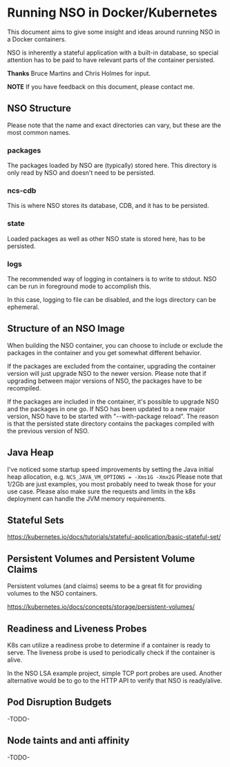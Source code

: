 # Running NSO in Docker/Kubernetes

This document aims to give some insight and ideas around running NSO in a Docker containers. 

NSO is inherently a stateful application with a built-in database, so special attention has to be paid to have relevant parts of the container persisted.

**Thanks** Bruce Martins and Chris Holmes for input.

**NOTE** If you have feedback on this document, please contact me.

## NSO Structure
Please note that the name and exact directories can vary, but these are the most common names.

### packages
The packages loaded by NSO are (typically) stored here. This directory is only read by NSO and doesn't need to be persisted.

### ncs-cdb
This is where NSO stores its database, CDB, and it has to be persisted.

### state
Loaded packages as well as other NSO state is stored here, has to be persisted.

### logs
The recommended way of logging in containers is to write to stdout. NSO can be run in foreground mode to accomplish this. 

In this case, logging to file can be disabled, and the logs directory can be ephemeral.

## Structure of an NSO Image
When building the NSO container, you can choose to include or exclude the packages in the container and you get somewhat different behavior. 

If the packages are excluded from the container, upgrading the container version will just upgrade NSO to the newer version. Please note that if upgrading between major versions of NSO, the packages have to be recompiled.

If the packages are included in the container, it's possible to upgrade NSO and the packages in one go. If NSO has been updated to a new major version, NSO have to be started with "--with-package reload". The reason is that the persisted state directory contains the packages compiled with the previous version of NSO.

## Java Heap
I've noticed some startup speed improvements by setting the Java initial heap allocation, e.g. `NCS_JAVA_VM_OPTIONS = -Xms1G -Xmx2G`
Please note that 1/2Gb are just examples, you most probably need to tweak those for your use case. Please also make sure the requests and limits in the
k8s deployment can handle the JVM memory requirements.

## Stateful Sets
https://kubernetes.io/docs/tutorials/stateful-application/basic-stateful-set/

## Persistent Volumes and Persistent Volume Claims
Persistent volumes (and claims) seems to be a great fit for providing volumes to the NSO containers. 

https://kubernetes.io/docs/concepts/storage/persistent-volumes/

## Readiness and Liveness Probes
K8s can utilize a readiness probe to determine if a container is ready to serve. The liveness probe is used to periodically check if the container is alive.

In the NSO LSA example project, simple TCP port probes are used. Another alternative would be to go to the HTTP API to verify that NSO is ready/alive.

## Pod Disruption Budgets
-TODO-

## Node taints and anti affinity
-TODO-
